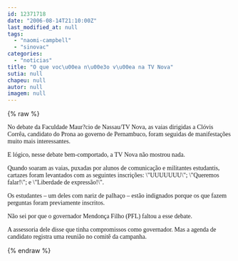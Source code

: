 ```yaml
---
id: 12371718
date: "2006-08-14T21:10:00Z"
last_modified_at: null
tags:
  - "naomi-campbell"
  - "sinovac"
categories:
  - "noticias"
title: "O que voc\u00ea n\u00e3o v\u00ea na TV Nova"
sutia: null
chapeu: null
autor: null
imagem: null
---
```

{% raw %}
<p><P><FONT face=Verdana>No debate da Faculdade Maur?cio de Nassau/TV Nova, as vaias dirigidas a Clóvis Corrêa, candidato do Prona ao governo de Pernambuco, foram seguidas de manifestações muito mais interessantes.</FONT></P></p>
<p><P><FONT face=Verdana>E lógico, nesse debate bem-comportado, a TV Nova não mostrou nada. </FONT></P></p>
<p><P><FONT face=Verdana>Quando soaram as vaias, puxadas por alunos de comunicação e militantes estudantis, cartazes foram levantados com as seguintes inscrições: \"UUUUUUU\"; \"Queremos falar!\"; e \"Liberdade de expressão!\".</FONT></P></p>
<p><P><FONT face=Verdana>Os estudantes – um deles com nariz de palhaço – estão indignados porque os que fazem perguntas foram previamente inscritos.</FONT></P></p>
<p><P><FONT face=Verdana>Não sei por que o governador Mendonça Filho (PFL) faltou a esse debate. </FONT></P></p>
<p><P><FONT face=Verdana>A assessoria dele disse que tinha compromissos como governador. Mas a agenda de candidato registra uma reunião no comitê da campanha.</FONT></P> </p>
{% endraw %}